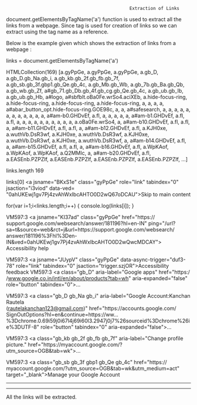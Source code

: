                                                    Extraction of Links

document.getElementsByTagName('a') function is used to extract all the links from a webpage. Since <anchor> tag is used for creation of links so we can extract using the tag name as a reference.

Below is the example given which shows the extraction of links from a webpage :

links = document.getElementsByTagName('a')

HTMLCollection(169) [a.gyPpGe, a.gyPpGe, a.gyPpGe, a.gb_D, a.gb_D.gb_Na.gb_i, a.gb_kb.gb_2f.gb_fb.gb_7f, a.gb_sb.gb_3f.gbp1.gb_Qe.gb_4c, a.gb_Mb.gb_Wb, a.gb_7b.gb_Ba.gb_Qb, a.gb_wb.gb_Zf, a#gb_71.gb_Db.gb_4f.gb_cg.gb_Qe.gb_4c, a.gb_ub.gb_Ib, a.gb_ub.gb_Hb, a#logo, a#sbfblt.oBa0Fe.wrSo4.aciXEb, a.hide-focus-ring, a.hide-focus-ring, a.hide-focus-ring, a.hide-focus-ring, a, a, a, a, a#abar_button_opt.hide-focus-ring.GOE98c, a, a, a#safesearch, a, a, a, a, a, a, a, a, a, a, a, a, a#am-b0.GHDvEf, a.fl, a, a, a, a, a, a#am-b1.GHDvEf, a.fl, a.fl, a, a, a, a, a, a, a, a, a, a, a.oBa0Fe.wrSo4, a, a#am-b10.GHDvEf, a.fl, a.fl, a, a#am-b11.GHDvEf, a.fl, a.fl, a, a#am-b12.GHDvEf, a.fl, a.KJH0xe, a.wuthVb.DsR3wf, a.KJH0xe, a.wuthVb.DsR3wf, a.KJH0xe, a.wuthVb.DsR3wf, a.KJH0xe, a.wuthVb.DsR3wf, a, a#am-b14.GHDvEf, a.fl, a, a#am-b15.GHDvEf, a.fl, a.fl, a, a#am-b16.GHDvEf, a.fl, a.WpKAof, a.WpKAof, a.WpKAof, a.Q2MMlc, a, a#am-b20.GHDvEf, a.fl, a.EASEnb.PZPZlf, a.EASEnb.PZPZlf, a.EASEnb.PZPZlf, a.EASEnb.PZPZlf, …]

links.length
169

links[0]
<a jsname=​"BKxS1e" class=​"gyPpGe" role=​"link" tabindex=​"0" jsaction=​"i3viod" data-ved=​"0ahUKEwj1gv7Pj4zvAhWxIbcAHTO0D2wQ67oDCAU">​Skip to main content​</a>​

for(var i=1;i<links.length;i++)
{
    console.log(links[i]);
}

VM597:3 <a jsname=​"KI37ad" class=​"gyPpGe" href=​"https:​/​/​support.google.com/​websearch/​answer/​181196?hl=en-IN" ping=​"/​url?sa=t&source=web&rct=j&url=https:​/​/​support.google.com/​websearch/​answer/​181196%3Fhl%3Den-IN&ved=0ahUKEwj1gv7Pj4zvAhWxIbcAHTO0D2wQwcMDCAY">​Accessibility help​</a>​

VM597:3 <a jsname=​"JUypV" class=​"gyPpGe" data-async-trigger=​"duf3-78" role=​"link" tabindex=​"0" jsaction=​"trigger.szjOR">​Accessibility feedback​</a>​
VM597:3 <a class=​"gb_D" aria-label=​"Google apps" href=​"https:​/​/​www.google.co.in/​intl/​en/​about/​products?tab=wh" aria-expanded=​"false" role=​"button" tabindex=​"0">​…​</a>​

VM597:3 <a class=​"gb_D gb_Na gb_i" aria-label=​"Google Account:​ Kanchan Rautela  
(rautelakanchan123@gmail.com)​" href=​"https:​/​/​accounts.google.com/​SignOutOptions?hl=en&continue=https:​/​/​ww…%3Dchrome.0.69i59j0i67l4j69i60l3.2947j0j7%26sourceid%3Dchrome%26ie%3DUTF-8" role=​"button" tabindex=​"0" aria-expanded=​"false">​…​</a>​

VM597:3 <a class=​"gb_kb gb_2f gb_fb gb_7f" aria-label=​"Change profile picture." href=​"https:​/​/​myaccount.google.com/​?utm_source=OGB&tab=wk">​…​</a>​

VM597:3 <a class=​"gb_sb gb_3f gbp1 gb_Qe gb_4c" href=​"https:​/​/​myaccount.google.com/​?utm_source=OGB&tab=wk&utm_medium=act" target=​"_blank">​Manage your Google Account​</a>​

--------------
---------
All the links will be extracted.
